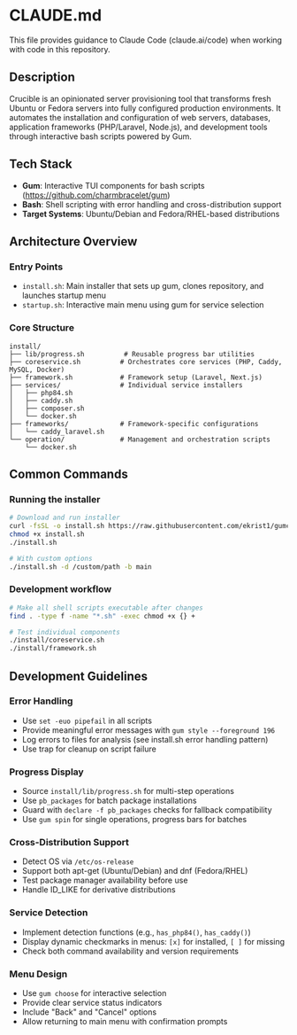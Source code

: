 # CLAUDE.md

This file provides guidance to Claude Code (claude.ai/code) when working with code in this repository.

## Description 

Crucible is an opinionated server provisioning tool that transforms fresh Ubuntu or Fedora servers into fully configured production environments. It automates the installation and configuration of web servers, databases, application frameworks (PHP/Laravel, Node.js), and development tools through interactive bash scripts powered by Gum.

## Tech Stack

- **Gum**: Interactive TUI components for bash scripts (https://github.com/charmbracelet/gum)
- **Bash**: Shell scripting with error handling and cross-distribution support
- **Target Systems**: Ubuntu/Debian and Fedora/RHEL-based distributions

## Architecture Overview

### Entry Points
- `install.sh`: Main installer that sets up gum, clones repository, and launches startup menu
- `startup.sh`: Interactive main menu using gum for service selection

### Core Structure
```
install/
├── lib/progress.sh          # Reusable progress bar utilities
├── coreservice.sh          # Orchestrates core services (PHP, Caddy, MySQL, Docker)
├── framework.sh            # Framework setup (Laravel, Next.js)
├── services/               # Individual service installers
│   ├── php84.sh
│   ├── caddy.sh
│   ├── composer.sh
│   └── docker.sh
├── frameworks/             # Framework-specific configurations
│   └── caddy_laravel.sh
└── operation/              # Management and orchestration scripts
    └── docker.sh
```

## Common Commands

### Running the installer
```bash
# Download and run installer
curl -fsSL -o install.sh https://raw.githubusercontent.com/ekrist1/gumcrucible/main/install.sh
chmod +x install.sh
./install.sh

# With custom options
./install.sh -d /custom/path -b main
```

### Development workflow
```bash
# Make all shell scripts executable after changes
find . -type f -name "*.sh" -exec chmod +x {} +

# Test individual components
./install/coreservice.sh
./install/framework.sh
```

## Development Guidelines

### Error Handling
- Use `set -euo pipefail` in all scripts
- Provide meaningful error messages with `gum style --foreground 196`
- Log errors to files for analysis (see install.sh error handling pattern)
- Use trap for cleanup on script failure

### Progress Display
- Source `install/lib/progress.sh` for multi-step operations
- Use `pb_packages` for batch package installations
- Guard with `declare -f pb_packages` checks for fallback compatibility
- Use `gum spin` for single operations, progress bars for batches

### Cross-Distribution Support
- Detect OS via `/etc/os-release`
- Support both apt-get (Ubuntu/Debian) and dnf (Fedora/RHEL)
- Test package manager availability before use
- Handle ID_LIKE for derivative distributions

### Service Detection
- Implement detection functions (e.g., `has_php84()`, `has_caddy()`) 
- Display dynamic checkmarks in menus: `[x]` for installed, `[ ]` for missing
- Check both command availability and version requirements

### Menu Design
- Use `gum choose` for interactive selection
- Provide clear service status indicators
- Include "Back" and "Cancel" options
- Allow returning to main menu with confirmation prompts